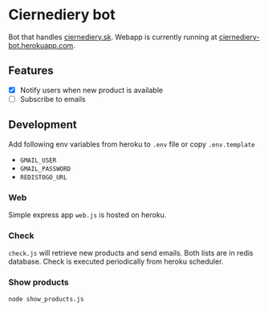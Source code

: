 # Ciernediery bot

Bot that handles [ciernediery.sk](https://eshop.ciernediery.sk). Webapp is currently running at [ciernediery-bot.herokuapp.com](https://ciernediery-bot.herokuapp.com/).

## Features

- [x] Notify users when new product is available
- [ ] Subscribe to emails

## Development

Add following env variables from heroku to `.env` file or copy `.env.template`

- `GMAIL_USER`
- `GMAIL_PASSWORD`
- `REDISTOGO_URL`

### Web

Simple express app `web.js` is hosted on heroku.

### Check

`check.js` will retrieve new products and send emails. Both lists are in redis database. Check is executed periodically from heroku scheduler.

### Show products

```
node show_products.js
```